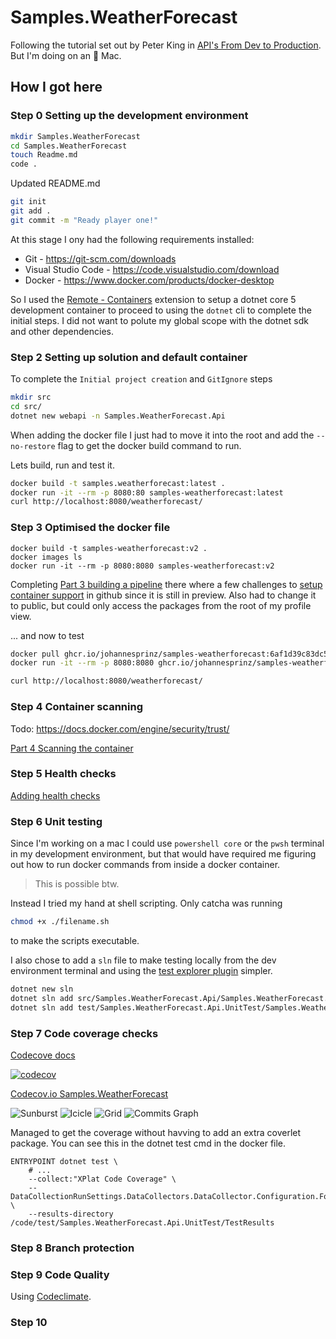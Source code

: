 # Samples.WeatherForecast

Following the tutorial set out by Peter King in [API's From Dev to Production](https://dev.to/newday-technology/api-s-from-dev-to-production-428i). But I'm doing on an 🍏 Mac.

## How I got here

### Step 0 Setting up the development environment
```zsh
mkdir Samples.WeatherForecast
cd Samples.WeatherForecast
touch Readme.md
code .
```

Updated README.md

```zsh
git init
git add .
git commit -m "Ready player one!"
```

At this stage I ony had the following requirements installed:

- Git - https://git-scm.com/downloads
- Visual Studio Code - https://code.visualstudio.com/download
- Docker - https://www.docker.com/products/docker-desktop

So I used the [Remote - Containers](https://marketplace.visualstudio.com/items?itemName=ms-vscode-remote.remote-containers) extension to setup a dotnet core 5 development container to proceed to using the `dotnet` cli to complete the initial steps. I did not want to polute my global scope with the dotnet sdk and other dependencies.

### Step 2 Setting up solution and default container

To complete the `Initial project creation` and `GitIgnore` steps

```zsh
mkdir src
cd src/
dotnet new webapi -n Samples.WeatherForecast.Api
```

When adding the docker file I just had to move it into the root and add the `--no-restore` flag to get the docker build command to run.

Lets build, run and test it.

```zsh
docker build -t samples.weatherforecast:latest .
docker run -it --rm -p 8080:80 samples-weatherforecast:latest
curl http://localhost:8080/weatherforecast/
```

### Step 3 Optimised the docker file

```
docker build -t samples-weatherforecast:v2 .
docker images ls
docker run -it --rm -p 8080:8080 samples-weatherforecast:v2
```

Completing [Part 3 building a pipeline](https://dev.to/newday-technology/api-s-from-dev-to-production-part-3-7dn) there where a few challenges to [setup container support](https://docs.github.com/en/packages/working-with-a-github-packages-registry/enabling-improved-container-support-with-the-container-registry) in github since it is still in preview. Also had to change it to public, but could only access the packages from the root of my profile view.

... and now to test

```zsh
docker pull ghcr.io/johannesprinz/samples-weatherforecast:6af1d39c83dc5c31688148cb68ca51d44993e30f 
docker run -it --rm -p 8080:8080 ghcr.io/johannesprinz/samples-weatherforecast:6af1d39c83dc5c31688148cb68ca51d44993e30f 
```

```zsh
curl http://localhost:8080/weatherforecast/
```

### Step 4 Container scanning

Todo: https://docs.docker.com/engine/security/trust/

[Part 4 Scanning the container](https://dev.to/newday-technology/api-s-from-dev-to-production-part-4-49g8)

### Step 5 Health checks

[Adding health checks](https://dev.to/newday-technology/api-s-from-dev-to-production-part-5-26cp)

### Step 6 Unit testing

Since I'm working on a mac I could use `powershell core` or the `pwsh` terminal in my development environment, but that would have required me figuring out how to run docker commands from inside a docker container. 

>This is possible btw.

Instead I tried my hand at shell scripting. Only catcha was running

```zsh
chmod +x ./filename.sh
```

to make the scripts executable.

I also chose to add a `sln` file to make testing locally from the dev environment terminal and using the [test explorer plugin](https://marketplace.visualstudio.com/items?itemName=formulahendry.dotnet-test-explorer) simpler.

```zsh
dotnet new sln
dotnet sln add src/Samples.WeatherForecast.Api/Samples.WeatherForecast.Api.csproj
dotnet sln add test/Samples.WeatherForecast.Api.UnitTest/Samples.WeatherForecast.Api.UnitTest.csproj 
```

### Step 7 Code coverage checks

[Codecove docs](https://docs.codecov.io/docs)

[![codecov](https://codecov.io/gh/johannesprinz/Samples.WeatherForecast/branch/main/graph/badge.svg?token=U3SOUFLSRW)](https://codecov.io/gh/johannesprinz/Samples.WeatherForecast)

[Codecov.io Samples.WeatherForecast](https://app.codecov.io/gh/johannesprinz/Samples.WeatherForecast)

![Sunburst](https://codecov.io/gh/johannesprinz/Samples.WeatherForecast/branch/main/graphs/sunburst.svg)
![Icicle](https://codecov.io/gh/johannesprinz/Samples.WeatherForecast/branch/main/graphs/icicle.svg)
![Grid](https://codecov.io/gh/johannesprinz/Samples.WeatherForecast/branch/main/graphs/tree.svg)
![Commits Graph](https://codecov.io/gh/johannesprinz/Samples.WeatherForecast/branch/main/graphs/commits.svg)

Managed to get the coverage without havving to add an extra coverlet package. You can see this in the dotnet test cmd in the docker file.

```docker
ENTRYPOINT dotnet test \
    # ...
    --collect:"XPlat Code Coverage" \
    -- DataCollectionRunSettings.DataCollectors.DataCollector.Configuration.Format=json,cobertura,lcov,teamcity,opencover \
    --results-directory /code/test/Samples.WeatherForecast.Api.UnitTest/TestResults
```

### Step 8 Branch protection

### Step 9 Code Quality

Using [Codeclimate](https://codeclimate.com/welcome).



### Step 10
